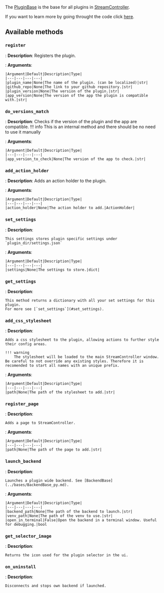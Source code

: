 The [PluginBase](PluginBase_py.md) is the base for all plugins in [StreamController](https://github.com/Core447/StreamController).

If you want to learn more by going throught the code click [here](https://github.com/Core447/StreamController/blob/main/src/backend/PluginManager/PluginBase.py).

## Available methods
### `register`
: **Description**:
    Registers the plugin.

: **Arguments**:

    |Argument|Default|Description|Type|
    |---|---|---|---|
    |plugin_name|None|The name of the plugin. (can be localized)|str|
    |github_repo|None|The link to your github repository.|str|
    |plugin_version|None|The version of the plugin.|str|
    |app_version|None|The version of the app the plugin is compatible with.|str|

### `do_versions_match`
: **Description**:
    Checks if the version of the plugin and the app are compatible.
    !!! info
        This is an internal method and there should be no need to use it manually

: **Arguments**:

    |Argument|Default|Description|Type|
    |---|---|---|---|
    |app_version_to_check|None|The version of the app to check.|str|

### `add_action_holder`
: **Description**:
    Adds an action holder to the plugin.

: **Arguments**:

    |Argument|Default|Description|Type|
    |---|---|---|---|
    |action_holder|None|The action holder to add.|ActionHolder|

### `set_settings`
: **Description**:

    This settings stores plugin specific settings under `plugin_dir/settings.json`

: **Arguments**:

    |Argument|Default|Description|Type|
    |---|---|---|---|
    |settings|None|The settings to store.|dict|

### `get_settings`
: **Description**:  

    This method returns a dictionary with all your set settings for this plugin.
    For more see [`set_settings`](#set_settings).

### `add_css_stylesheet`
: **Description**:

    Adds a css stylesheet to the plugin, allowing actions to further style their config areas.

    !!! warning
        The stylesheet will be loaded to the main StreamController window. Be careful to not override any existing styles. Therefore it is recomended to start all names with an unique prefix.

: **Arguments**:

    |Argument|Default|Description|Type|
    |---|---|---|---|
    |path|None|The path of the stylesheet to add.|str|

### `register_page`
: **Description**:

    Adds a page to StreamController.

: **Arguments**:

    |Argument|Default|Description|Type|
    |---|---|---|---|
    |path|None|The path of the page to add.|str|

### `launch_backend`
: **Description**:

    Launches a plugin wide backend. See [BackendBase](../bases/BackendBase_py.md).

: **Arguments**:

    |Argument|Default|Description|Type|
    |---|---|---|---|
    |backend_path|None|The path of the backend to launch.|str|
    |venv_path|None|The path of the venv to use.|str|
    |open_in_terminal|False|Open the backend in a terminal window. Useful for debugging.|bool

### `get_selector_image`
: **Description**:

    Returns the icon used for the plugin selector in the ui.

### `on_uninstall`
: **Description**:

    Disconnects and stops own backend if launched.